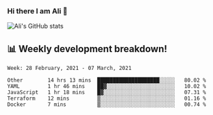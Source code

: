 ### Hi there I am Ali 👋

<!-- See https://github.com/anuraghazra/github-readme-stats -->
![Ali's GitHub stats](https://github-readme-stats.vercel.app/api?username=crunchtime-ali&show_icons=true&bg_color=20,d86b4f,875491&text_color=fff&icon_color=ddd&title_color=ddd)

## 📊 **Weekly development breakdown!**
<!--START_SECTION:waka-->
```text
Week: 28 February, 2021 - 07 March, 2021

Other        14 hrs 13 mins  ████████████████████░░░░░   80.02 % 
YAML         1 hr 46 mins    ██▓░░░░░░░░░░░░░░░░░░░░░░   10.02 % 
JavaScript   1 hr 18 mins    █▓░░░░░░░░░░░░░░░░░░░░░░░   07.31 % 
Terraform    12 mins         ▒░░░░░░░░░░░░░░░░░░░░░░░░   01.16 % 
Docker       7 mins          ▒░░░░░░░░░░░░░░░░░░░░░░░░   00.74 % 
```
<!--END_SECTION:waka-->
